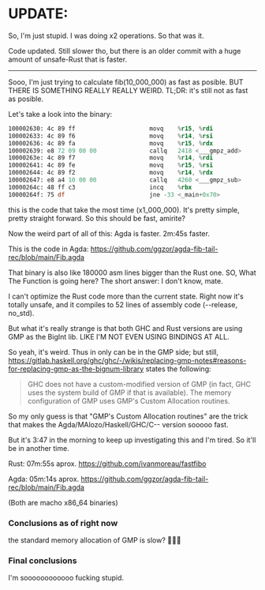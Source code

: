 # UPDATE:

So, I'm just stupid. I was doing x2 operations. So that was it.

Code updated. Still slower tho, but there is an older commit with a huge amount of unsafe-Rust that is faster.

------


Sooo, I'm just trying to calculate fib(10_000_000) as fast as posible. BUT THERE IS SOMETHING REALLY REALLY WEIRD. TL;DR: it's still not as fast as posible.

Let's take a look into the binary:

```asm
100002630: 4c 89 ff                    	movq	%r15, %rdi
100002633: 4c 89 f6                    	movq	%r14, %rsi
100002636: 4c 89 fa                    	movq	%r15, %rdx
100002639: e8 72 09 00 00              	callq	2418 <___gmpz_add>
10000263e: 4c 89 f7                    	movq	%r14, %rdi
100002641: 4c 89 fe                    	movq	%r15, %rsi
100002644: 4c 89 f2                    	movq	%r14, %rdx
100002647: e8 a4 10 00 00              	callq	4260 <___gmpz_sub>
10000264c: 48 ff c3                    	incq	%rbx
10000264f: 75 df                       	jne	-33 <_main+0x70>
```

this is the code that take the most time (x1_000_000). It's pretty simple, pretty straight forward. So this should be fast, amirite?

Now the weird part of all of this: Agda is faster. 2m:45s faster.

This is the code in Agda: https://github.com/ggzor/agda-fib-tail-rec/blob/main/Fib.agda

That binary is also like 180000 asm lines bigger than the Rust one. SO, What The Function is going here? The short answer: I don't know, mate.

I can't optimize the Rust code more than the current state. Right now it's totally unsafe, and it compiles to 52 lines of assembly code (--release, no_std).

But what it's really strange is that both GHC and Rust versions are using GMP as the BigInt lib. LIKE I'M NOT EVEN USING BINDINGS AT ALL.

So yeah, it's weird. Thus in only can be in the GMP side; but still, https://gitlab.haskell.org/ghc/ghc/-/wikis/replacing-gmp-notes#reasons-for-replacing-gmp-as-the-bignum-library states the following:

> GHC does not have a custom-modified version of GMP (in fact, GHC uses the system build of GMP if that is available).  The memory configuration of GMP uses GMP's Custom Allocation routines.

So my only guess is that "GMP's Custom Allocation routines" are the trick that makes the Agda/MAlozo/Haskell/GHC/C-- version sooooo fast.

But it's 3:47 in the morning to keep up investigating this and I'm tired. So it'll be in another time.

Rust: 07m:55s aprox. https://github.com/ivanmoreau/fastfibo

Agda: 05m:14s aprox. https://github.com/ggzor/agda-fib-tail-rec/blob/main/Fib.agda

(Both are macho x86_64 binaries)

### Conclusions as of right now

the standard memory allocation of GMP is slow? 🤷🏼‍♀️


### Final conclusions

I'm soooooooooooo fucking stupid.
